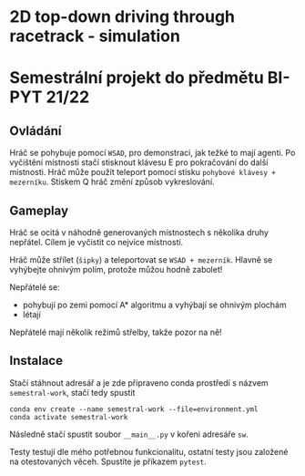 # 2D top-down driving through racetrack - simulation

# Semestrální projekt do předmětu BI-PYT 21/22

## Ovládání
Hráč se pohybuje pomocí `WSAD`, pro demonstraci, jak težké to mají agenti.
Po vyčištění místnosti stačí stisknout klávesu E pro pokračování do další místnosti.
Hráč může použít teleport pomocí stisku `pohybové klávesy + mezerníku`.
Stiskem Q hráč změní způsob vykreslování.

## Gameplay
Hráč se ocitá v náhodně generovaných místnostech s několika druhy nepřátel. Cílem je vyčistit co nejvíce místností.

Hráč může střílet (`šipky`) a teleportovat se `WSAD + mezerník`. Hlavně se vyhýbejte ohnivým polím, protože můžou hodně zabolet!

Nepřátelé se:
- pohybují po zemi pomocí A* algoritmu a vyhýbají se ohnivým plochám
- létají

Nepřátelé mají několik režimů střelby, takže pozor na ně!

## Instalace
Stačí stáhnout adresář a je zde připraveno conda prostředí s názvem `semestral-work`, stačí tedy spustit

```shellscript
conda env create --name semestral-work --file=environment.yml
conda activate semestral-work
```

Následně stačí spustit soubor `__main__.py` v kořeni adresáře `sw`.

Testy testují dle mého potřebnou funkcionalitu, ostatní testy jsou založené na otestovaných věceh. Spustíte je příkazem `pytest`.